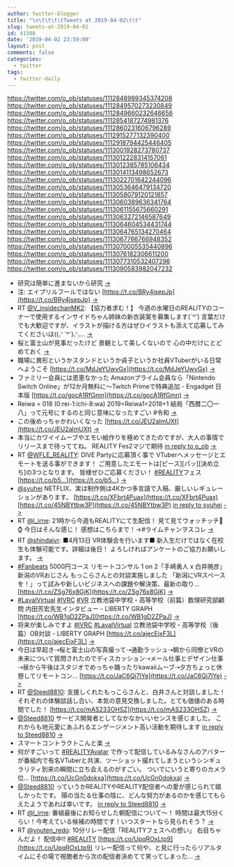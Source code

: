 ```yaml
---
author: twitter-blogger
title: "\n\t\t\t\tTweets at 2019-04-02\t\t"
slug: tweets-at-2019-04-02
id: 41508
date: '2019-04-02 23:59:00'
layout: post
comments: false
categories:
  - twitter
tags:
  - twitter-daily
---
```


https://twitter.com/o_ob/statuses/1112848989345374208 https://twitter.com/o_ob/statuses/1112849570273230849 https://twitter.com/o_ob/statuses/1112849660232646656 https://twitter.com/o_ob/statuses/1112854187274981376 https://twitter.com/o_ob/statuses/1112860231606796289 https://twitter.com/o_ob/statuses/1112915277132390400 https://twitter.com/o_ob/statuses/1112918794425446405 https://twitter.com/o_ob/statuses/1113001928273780737 https://twitter.com/o_ob/statuses/1113012228314157061 https://twitter.com/o_ob/statuses/1113012385785106434 https://twitter.com/o_ob/statuses/1113014113498652673 https://twitter.com/o_ob/statuses/1113022701642244096 https://twitter.com/o_ob/statuses/1113053646479134720 https://twitter.com/o_ob/statuses/1113058079120121857 https://twitter.com/o_ob/statuses/1113060389636341764 https://twitter.com/o_ob/statuses/1113061155675660291 https://twitter.com/o_ob/statuses/1113063272146587649 https://twitter.com/o_ob/statuses/1113064604534431744 https://twitter.com/o_ob/statuses/1113064765134270464 https://twitter.com/o_ob/statuses/1113067766766948352 https://twitter.com/o_ob/statuses/1113070005535440896 https://twitter.com/o_ob/statuses/1113076182306611200 https://twitter.com/o_ob/statuses/1113077310532407296 https://twitter.com/o_ob/statuses/1113090583982047232  

*   研究は簡単に進まないから研究 [->](https://twitter.com/o_ob/statuses/1112848989345374208)
*   注: エイプリルフールではない [https://t.co/BRy4jsepJp](https://t.co/BRy4jsepJp) [->](https://twitter.com/o_ob/statuses/1112849570273230849)
*   RT [@V_insidechanMK2](https://twitter.com/V_insidechanMK2): 【協力者求む！】 今週の水曜日のREALITYのコーナーで使用するインサイドちゃん姉妹の新衣装案を募集します(*´꒳`*) 言葉だけでも大歓迎ですが、イラストが描ける方はぜひイラストも添えて応募してみてくださいほ((꜆꜄ ˙꒳˙)꜆꜄꜆… [->](https://twitter.com/o_ob/statuses/1112849660232646656)
*   桜と富士山が見事だったけど 景観として美しくないので 心の中だけにとどめておく [->](https://twitter.com/o_ob/statuses/1112854187274981376)
*   職場に異形というかスタンドというか貞子というか社員VTuberがいる日常へようこそ [https://t.co/MdJeYUwvGx](https://t.co/MdJeYUwvGx) [->](https://twitter.com/o_ob/statuses/1112860231606796289)
*   ファミリー会員には恩恵なかった Amazonプライム会員なら「Nintendo Switch Online」が12か月無料に〜Twitch Primeで特典追加 - Engadget 日本版 [https://t.co/gocA1RfGmn](https://t.co/gocA1RfGmn) [->](https://twitter.com/o_ob/statuses/1112915277132390400)
*   Reiwa = 018 (0:rei-1:ichi-8:wa) 2019=Reiwa1=2018+1 結局「西暦二〇一八」って元号にするのと同じ意味になったすごい #令和 [->](https://twitter.com/o_ob/statuses/1112918794425446405)
*   この後めっちゃかわいくなった [https://t.co/JEU2almUXt](https://t.co/JEU2almUXt) [->](https://twitter.com/o_ob/statuses/1113001928273780737)
*   本当にカワイイムーブやエモい絵作りを極めてきたのですが、大人の事情でリリースまで待っててね。 REALITY Fes2マジで期待 [in reply to o_ob](https://twitter.com/o_ob/statuses/1113001928273780737) [->](https://twitter.com/o_ob/statuses/1113012228314157061)
*   RT [@WFLE_REALITY](https://twitter.com/WFLE_REALITY): DIVE Partyに応募頂く事で VTuberへメッセージとエモートを送る事ができます！ ご用意したエモートは[ピース][パッ][決め立ち]の3つとなります。 皆様ぜひご応募ください！ [#REALITY](https://twitter.com/search?q=%23REALITY&src=hash)フェス [https://t.co/b5…](https://t.co/b5…) [->](https://twitter.com/o_ob/statuses/1113012385785106434)
*   [@syuhei](https://twitter.com/syuhei) NETFLIX、実は制作側は4Kかつ多言語で入稿、厳しいレギュレーションがあります。 [https://t.co/XFbrt4Puax](https://t.co/XFbrt4Puax) [https://t.co/45NBYtbw3P](https://t.co/45NBYtbw3P) [in reply to syuhei](https://twitter.com/syuhei/statuses/1113012095778381824) [->](https://twitter.com/o_ob/statuses/1113014113498652673)
*   RT [@l_irne](https://twitter.com/l_irne): 21時から今週もREALITYにて生配信！ 見て見てウォッチッチ👻⌚️ 今日はそんな感じ！ 感想はこちらまで！→#ライムチャンヲスコレ [->](https://twitter.com/o_ob/statuses/1113022701642244096)
*   RT [@shindaivr](https://twitter.com/shindaivr): ■4月13日 VR体験会を行います■ 新入生だけではなく在校生も体験可能です。詳細は後日！ よろしければアンケートのご協力お願いします。 [->](https://twitter.com/o_ob/statuses/1113053646479134720)
*   [#Fanbeats](https://twitter.com/search?q=%23Fanbeats&src=hash) 5000円コース リモートコンサル 1 on 2「手崎勇人 x 白井暁彦」 新潟のVRおじさん もっこらさんとの対談実施しました 「新潟にVRスペースを！」って試みや新しいビジネスへの課題や解決策、最新の取り… [https://t.co/ZSg76x8GjK](https://t.co/ZSg76x8GjK) [->](https://twitter.com/o_ob/statuses/1113058079120121857)
*   [#LavalVirtual](https://twitter.com/search?q=%23LavalVirtual&src=hash) [#IVRC](https://twitter.com/search?q=%23IVRC&src=hash) [#VR](https://twitter.com/search?q=%23VR&src=hash) 立教池袋中学校・高等学校（前篇）数理研究部顧問 内田芳宏先生インタビュー - LIBERTY GRAPH [https://t.co/WB1gD2ZPaJ](https://t.co/WB1gD2ZPaJ) [->](https://twitter.com/o_ob/statuses/1113060389636341764)
*   将来が楽しみですよ [#IVRC](https://twitter.com/search?q=%23IVRC&src=hash) [#LavalVirtual](https://twitter.com/search?q=%23LavalVirtual&src=hash) 立教池袋中学校・高等学校（後篇）OB対談 - LIBERTY GRAPH [https://t.co/ajecEjxF3L](https://t.co/ajecEjxF3L) [->](https://twitter.com/o_ob/statuses/1113061155675660291)
*   今日は早起き⇢桜と富士山の写真撮って⇢通勤ラッシュ⇢朝から同僚とVRの未来について質問されたのでディスカッション⇢メール仕事とデザイン仕事⇢昼から午後はスタジオでめっちゃ踊ったりkawaiiムーブ⇢夕方ちょっと休憩してリモートコン… [https://t.co/JaC6Qj7IYe](https://t.co/JaC6Qj7IYe) [->](https://twitter.com/o_ob/statuses/1113063272146587649)
*   RT [@Steed8810](https://twitter.com/Steed8810): 支援しくれたもっこらさんと、白井さんと対談しました！ それぞれの体験談話し合い、本気の意見交換しました。とても価値のある時間でした！ [https://t.co/mAS233OHSZ](https://t.co/mAS233OHSZ) [->](https://twitter.com/o_ob/statuses/1113064604534431744)
*   [@Steed8810](https://twitter.com/Steed8810) サービス開発者としてなかなかいいセンスを感じました。 これからも地元愛にあふれるエンゲージメント高い活動を期待します [in reply to Steed8810](https://twitter.com/Steed8810/statuses/1113063526724071425) [->](https://twitter.com/o_ob/statuses/1113064765134270464)
*   スマートコントラクトこんと楽 [->](https://twitter.com/o_ob/statuses/1113067766766948352)
*   何がすごいって [#REALITYAvatar](https://twitter.com/search?q=%23REALITYAvatar&src=hash) で作って配信しているみなさんのアバターが番組内で有名VTuberと共演、ツーショット撮れてしまうというシンギュラリティ到来の瞬間に立ち会えるのがすごい。 ついでにいうと寄りのカメラ位… [https://t.co/UcGn0dokxa](https://t.co/UcGn0dokxa) [->](https://twitter.com/o_ob/statuses/1113070005535440896)
*   [@Steed8810](https://twitter.com/Steed8810) っていうかREALITYやREALITY配信者への愛が感じられて嬉しかったです。 陽の当たる仕事の陰に、どんな努力があるのかを感じてもらえたようであれば幸いです。 [in reply to Steed8810](https://twitter.com/Steed8810/statuses/1113070626028249088) [->](https://twitter.com/o_ob/statuses/1113076182306611200)
*   RT [@l_irne](https://twitter.com/l_irne): 番組最後にお知らせした朝配信について〜！ 時間は最大15分くらい！今考えている候補の時間です！いつスタートなら見られそう？ [->](https://twitter.com/o_ob/statuses/1113077310532407296)
*   RT [@youten_redo](https://twitter.com/youten_redo): 10分リレー配信「REALITYフェスへの想い」 右目ちゃんだよ！ 配信中!! [#REALITY](https://twitter.com/search?q=%23REALITY&src=hash) [https://t.co/UpqROxLtp9](https://t.co/UpqROxLtp9) リレー配信って何や、と見に行ったらリアルタイムにその場で視聴者から次の配信者決めてて笑ってしまった… [->](https://twitter.com/o_ob/statuses/1113090583982047232)